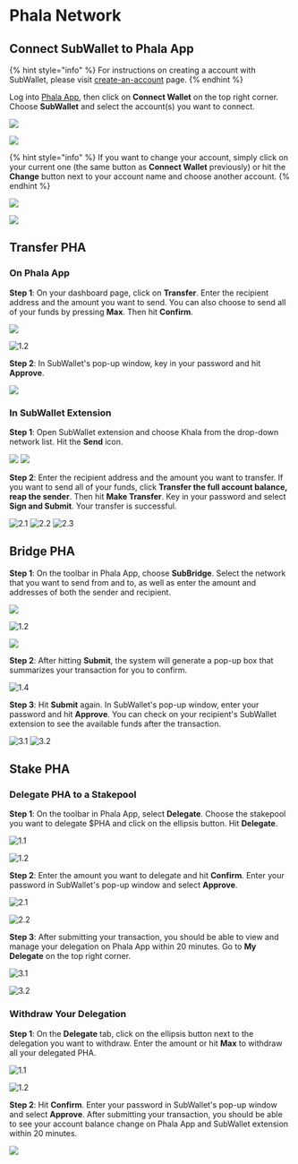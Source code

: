 # Phala Network

## Connect SubWallet to Phala App

{% hint style="info" %}
For instructions on creating a  account with SubWallet, please visit [create-an-account](../extension-user-guide/create-an-account/ "mention") page.
{% endhint %}

Log into [Phala App](https://app.phala.network/), then click on **Connect Wallet** on the top right corner. Choose **SubWallet** and select the account(s) you want to connect.&#x20;

![](../.gitbook/assets/phala1.png)

![](<../.gitbook/assets/Screen Shot 2022-04-26 at 11.10.08.png>)

{% hint style="info" %}
If you want to change your account, simply click on your current one (the same button as **Connect Wallet** previously) or hit the **Change** button next to your account name and choose another account.
{% endhint %}

![](../.gitbook/assets/phala2.png)

![](<../.gitbook/assets/Screen Shot 2022-04-26 at 11.03.14.png>)

## Transfer PHA

### On Phala App

**Step 1**: On your dashboard page, click on **Transfer**. Enter the recipient address and the amount you want to send. You can also choose to send all of your funds by pressing **Max**. Then hit **Confirm**.&#x20;

![](../.gitbook/assets/phala3.png)

![1.2](<../.gitbook/assets/Screen Shot 2022-04-26 at 11.48.35.png>)

**Step 2**: In SubWallet's pop-up window, key in your password and hit **Approve**.

![](<../.gitbook/assets/Screen Shot 2022-04-26 at 11.55.47.png>)

### In SubWallet Extension

**Step 1**: Open SubWallet extension and choose Khala from the drop-down network list. Hit the **Send** icon.

![](../.gitbook/assets/phala4.png) ![](../.gitbook/assets/phala5.png)

**Step 2**: Enter the recipient address and the amount you want to transfer. If you want to send all of your funds, click **Transfer the full account balance, reap the sender**. Then hit **Make Transfer**. Key in your password and select **Sign and Submit**. Your transfer is successful.&#x20;

![2.1](<../.gitbook/assets/Screen Shot 2022-04-26 at 12.07.25.png>) ![2.2](<../.gitbook/assets/Screen Shot 2022-04-26 at 12.07.39 (1).png>) ![2.3](<../.gitbook/assets/Screen Shot 2022-04-26 at 12.12.57.png>)

## Bridge PHA

**Step 1**: On the toolbar in Phala App, choose **SubBridge**. Select the network that you want to send from and to, as well as enter the amount and addresses of both the sender and recipient.&#x20;

![](../.gitbook/assets/phala6.png)

![1.2](<../.gitbook/assets/Screen Shot 2022-04-26 at 12.31.50.png>)

![](<../.gitbook/assets/Screen Shot 2022-04-26 at 12.33.00.png>)

**Step 2**: After hitting **Submit**, the system will generate a pop-up box that summarizes your transaction for you to confirm.

![1.4](<../.gitbook/assets/Screen Shot 2022-04-26 at 12.33.40.png>)

**Step 3**: Hit **Submit** again. In SubWallet's pop-up window, enter your password and hit **Approve**. You can check on your recipient's SubWallet extension to see the available funds after the transaction.

![3.1](<../.gitbook/assets/Screen Shot 2022-04-26 at 12.41.00.png>) ![3.2](<../.gitbook/assets/Screen Shot 2022-04-26 at 12.46.04.png>)

## Stake PHA

### Delegate PHA to a Stakepool&#x20;

**Step 1**: On the toolbar in Phala App, select **Delegate**. Choose the stakepool you want to delegate $PHA and click on the ellipsis button. Hit **Delegate**.&#x20;

![1.1](<../.gitbook/assets/Screen Shot 2022-04-26 at 14.55.02.png>)

![1.2](<../.gitbook/assets/Screen Shot 2022-04-26 at 14.55.21 (1).png>)

**Step 2**: Enter the amount you want to delegate and hit **Confirm**. Enter your password in SubWallet's pop-up window and select **Approve**.&#x20;

![2.1](<../.gitbook/assets/Screen Shot 2022-04-26 at 14.56.36.png>)

![2.2](<../.gitbook/assets/Screen Shot 2022-04-26 at 14.56.58.png>)

**Step 3**: After submitting your transaction, you should be able to view and manage your delegation on Phala App within 20 minutes. Go to **My Delegate** on the top right corner.

![3.1](<../.gitbook/assets/Screen Shot 2022-04-26 at 15.01.48.png>)

![3.2](<../.gitbook/assets/Screen Shot 2022-04-26 at 15.12.20 (1).png>)

### Withdraw Your Delegation

**Step 1**: On the **Delegate** tab, click on the ellipsis button next to the delegation you want to withdraw. Enter the amount or hit **Max** to withdraw all your delegated PHA.

![1.1](<../.gitbook/assets/Screen Shot 2022-04-26 at 15.19.02.png>)

![1.2](<../.gitbook/assets/Screen Shot 2022-04-26 at 15.19.46 (1).png>)

**Step 2**: Hit **Confirm**. Enter your password in SubWallet's pop-up window and select **Approve**. After submitting your transaction, you should be able to see your account balance change on Phala App and SubWallet extension within 20 minutes.

![](<../.gitbook/assets/Screen Shot 2022-04-26 at 15.23.05 (1).png>)

&#x20;
